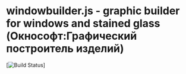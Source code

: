 # windowbuilder.js - graphic builder for windows and stained glass (Окнософт:Графический построитель изделий)
[![Build Status](https://travis-ci.org/pouchdb/pouchdb.svg)]
